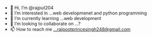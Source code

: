 - 👋 Hi, I’m @rajput204
- 👀 I’m interested in ...web developmenet and python programming
- 🌱 I’m currently learning ...web development
- 💞️ I’m looking to collaborate on ...?
- 📫 How to reach me ...rajpootprincesingh248@gmail.com

<!---
rajput204/rajput204 is a ✨ special ✨ repository because its `README.md` (this file) appears on your GitHub profile.
You can click the Preview link to take a look at your changes.
--->
